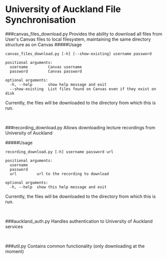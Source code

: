 # University of Auckland File Synchronisation

###canvas_files_download.py
Provides the ability to download all files from User's Canvas files to local filesystem, maintaining the
same directory structure as on Canvas
#####Usage
```
canvas_files_download.py [-h] [--show-existing] username password
```
```
positional arguments:
  username         Canvas username  
  password         Canvas password

optional arguments:
  -h, --help       show help message and exit  
  --show-existing  List files found on Canvas even if they exist on disk
```

Currently, the files will be downloaded to the directory from which this is run.

<br>

###recording_download.py
Allows downloading lecture recordings from University of Auckland

#####Usage
```
recording_download.py [-h] username password url  
```
```
positional arguments:  
  username  
  password  
  url         url to the recording to download

optional arguments:  
  -h, --help  show this help message and exit
```

Currently, the files will be downloaded to the directory from which this is run.

<br>

###auckland_auth.py
Handles authentication to University of Auckland services

<br>

###util.py
Contains common functionality (only downloading at the moment)
